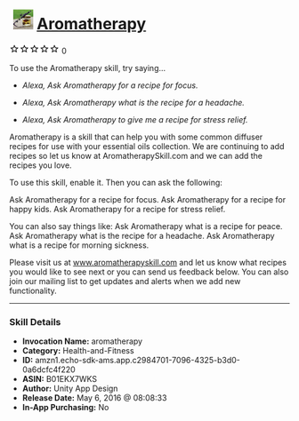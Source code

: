 # &nbsp;<img src="skill_icon" alt="Aromatherapy icon" width="36"> [Aromatherapy](http://alexa.amazon.com/#skills/amzn1.echo-sdk-ams.app.c2984701-7096-4325-b3d0-0a6dcfc4f220)
![0 stars](../../images/ic_star_border_black_18dp_1x.png)![0 stars](../../images/ic_star_border_black_18dp_1x.png)![0 stars](../../images/ic_star_border_black_18dp_1x.png)![0 stars](../../images/ic_star_border_black_18dp_1x.png)![0 stars](../../images/ic_star_border_black_18dp_1x.png) 0

To use the Aromatherapy skill, try saying...

* *Alexa, Ask Aromatherapy for a recipe for focus.*

* *Alexa, Ask Aromatherapy  what is the recipe for a headache.*

* *Alexa, Ask Aromatherapy to give me a recipe for stress relief.*

Aromatherapy is a skill that can help you with some common diffuser recipes for use with your essential oils collection. We are continuing to add recipes so let us know at AromatherapySkill.com and we can add the recipes you love.

To use this skill, enable it. Then you can ask the following:

Ask Aromatherapy for a recipe for focus.
Ask Aromatherapy for a recipe for happy kids.
Ask Aromatherapy for a recipe for stress relief.

You can also say things like:
Ask Aromatherapy what is a recipe for peace. 
Ask Aromatherapy what is the recipe for a headache.
Ask Aromatherapy what is a recipe for morning sickness.

Please visit us at www.aromatherapyskill.com and let us know what  recipes you would like to see next or you can send us feedback below. You can also join our mailing list to get updates and alerts when we add new functionality.

***

### Skill Details

* **Invocation Name:** aromatherapy
* **Category:** Health-and-Fitness
* **ID:** amzn1.echo-sdk-ams.app.c2984701-7096-4325-b3d0-0a6dcfc4f220
* **ASIN:** B01EKX7WKS
* **Author:** Unity App Design
* **Release Date:** May 6, 2016 @ 08:08:33
* **In-App Purchasing:** No
